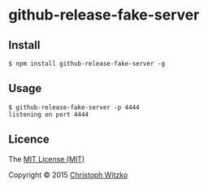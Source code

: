 # github-release-fake-server

## Install

    $ npm install github-release-fake-server -g

## Usage

    $ github-release-fake-server -p 4444
    listening on port 4444

## Licence

The [MIT License (MIT)](http://opensource.org/licenses/MIT)

Copyright © 2015 [Christoph Witzko](https://twitter.com/christophwitzko)
